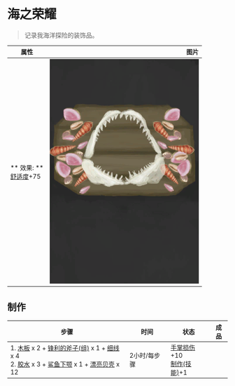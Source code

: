 # 海之荣耀  
> 记录我海洋探险的装饰品。  
  
  属性  |   图片   
 ----  |  ----:   
 ** 效果: **<br>[舒适度](Comfort.md)+75  |  ![](Sprite/SeaTrophy.png)   
  
## 制作  
步骤  |  时间  |  状态  |  成品  
----  |  ----  |  ----  |  ----  
1. [木板](Plank.md) x 2 + [锋利的斧子(组)](GpTag_AxeAdv.md) x 1 + [细线](CordFiber.md) x 4<br>2. [胶水](Glue.md) x 3 + [鲨鱼下颚](SharkJaws.md) x 1 + [漂亮贝壳](SeashellsPretty.md) x 12  |  2小时/每步骤  |  [手掌损伤](HandDamage.md)+10<br>[制作(技能)](Skill_Crafting.md)+1  |    
